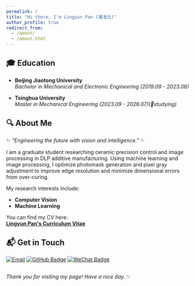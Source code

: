 ```yaml
---
permalink: /
title: "Hi there, I'm Lingyun Pan (潘凌云)"
author_profile: true
redirect_from: 
  - /about/
  - /about.html
--- 
```

<!-- 这是一个注释，不会在最终渲染时显示 # Hi there, I'm **Lingyun Pan (潘凌云)**!-->

## 🎓 Education

- **Beijing Jiaotong University**  
  *Bachelor in Mechanical and Electronic Engineering (2019.09 - 2023.06)*

- **Tsinghua University**  
  *Master in Mechanical Engineering (2023.09 - 2026.07)(📝studying)*

## 🔍 About Me
✨ *"Engineering the future with vision and intelligence."*  ✨

I am a graduate student researching ceramic precision control and image processing in DLP additive manufacturing. Using machine learning and image processing, I optimize photomask generation and pixel gray adjustment to improve edge resolution and minimize dimensional errors from over-curing. 

My research interests include:
- **Computer Vision**  
- **Machine Learning**  

You can find my CV here:  
[**Lingyun Pan's Curriculum Vitae**](https://panly23.github.io/panlingyun.github.io/assets/PLY_vitae.pdf)

## 📬 Get in Touch
[![Email](https://img.shields.io/badge/-ply23@tsinghua.edu.cn-c14438?style=flat&logo=gmail&logoColor=white)](mailto:ply23@tsinghua.edu.cn)
[![GitHub Badge](https://img.shields.io/badge/-GitHub-181717?style=flat&logo=github&logoColor=white)](https://github.com/Panly23)
[![WeChat Badge](https://img.shields.io/badge/-WeChat-07C160?style=flat&logo=wechat&logoColor=white)](https://panly23.github.io/panlingyun.github.io/images/wechat.PNG
)

##
*Thank you for visiting my page! Have a nice day.* ✨

